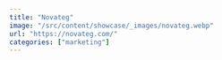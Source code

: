 ```yaml
---
title: "Novateg"
image: "/src/content/showcase/_images/novateg.webp"
url: "https://novateg.com/"
categories: ["marketing"]
---
```

